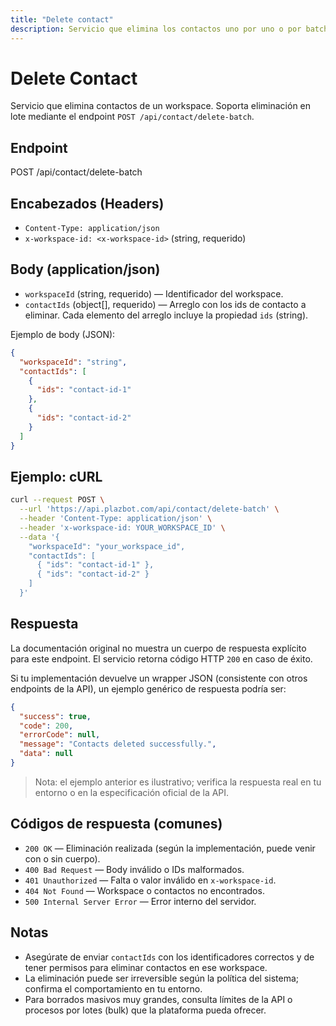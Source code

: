 ```yaml
---
title: "Delete contact"
description: Servicio que elimina los contactos uno por uno o por batch.
---
```


# Delete Contact

Servicio que elimina contactos de un workspace. Soporta eliminación en lote mediante el endpoint `POST /api/contact/delete-batch`.

## Endpoint

POST /api/contact/delete-batch

## Encabezados (Headers)

- `Content-Type: application/json`
- `x-workspace-id: <x-workspace-id>` (string, requerido)

## Body (application/json)

- `workspaceId` (string, requerido) — Identificador del workspace.
- `contactIds` (object[], requerido) — Arreglo con los ids de contacto a eliminar. Cada elemento del arreglo incluye la propiedad `ids` (string).

Ejemplo de body (JSON):

```json
{
  "workspaceId": "string",
  "contactIds": [
    {
      "ids": "contact-id-1"
    },
    {
      "ids": "contact-id-2"
    }
  ]
}
```

## Ejemplo: cURL

```sh
curl --request POST \
  --url 'https://api.plazbot.com/api/contact/delete-batch' \
  --header 'Content-Type: application/json' \
  --header 'x-workspace-id: YOUR_WORKSPACE_ID' \
  --data '{
    "workspaceId": "your_workspace_id",
    "contactIds": [
      { "ids": "contact-id-1" },
      { "ids": "contact-id-2" }
    ]
  }'
```

## Respuesta

La documentación original no muestra un cuerpo de respuesta explícito para este endpoint. El servicio retorna código HTTP `200` en caso de éxito.

Si tu implementación devuelve un wrapper JSON (consistente con otros endpoints de la API), un ejemplo genérico de respuesta podría ser:

```json
{
  "success": true,
  "code": 200,
  "errorCode": null,
  "message": "Contacts deleted successfully.",
  "data": null
}
```

> Nota: el ejemplo anterior es ilustrativo; verifica la respuesta real en tu entorno o en la especificación oficial de la API.

## Códigos de respuesta (comunes)

- `200 OK` — Eliminación realizada (según la implementación, puede venir con o sin cuerpo).
- `400 Bad Request` — Body inválido o IDs malformados.
- `401 Unauthorized` — Falta o valor inválido en `x-workspace-id`.
- `404 Not Found` — Workspace o contactos no encontrados.
- `500 Internal Server Error` — Error interno del servidor.

## Notas

- Asegúrate de enviar `contactIds` con los identificadores correctos y de tener permisos para eliminar contactos en ese workspace.
- La eliminación puede ser irreversible según la política del sistema; confirma el comportamiento en tu entorno.
- Para borrados masivos muy grandes, consulta límites de la API o procesos por lotes (bulk) que la plataforma pueda ofrecer.
